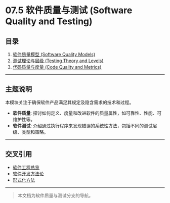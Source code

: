 # 07.5 软件质量与测试 (Software Quality and Testing)

## 目录

1.  [软件质量模型 (Software Quality Models)](./07.5.1_Software_Quality_Models.md)
2.  [测试理论与层级 (Testing Theory and Levels)](./07.5.2_Testing_Theory_and_Levels.md)
3.  [代码质量与度量 (Code Quality and Metrics)](./07.5.3_Code_Quality_and_Metrics.md)

---

## 主题说明

本模块关注于确保软件产品满足其规定及隐含需求的技术和过程。
-   **软件质量**: 探讨如何定义、度量和改进软件的质量属性，如可靠性、性能、可维护性等。
-   **软件测试**: 介绍通过执行程序来发现错误的系统性方法，包括不同的测试层级、类型和策略。

---

## 交叉引用

-   [软件工程总览](../README.md)
-   [软件开发方法论](../07.2_Software_Development_Methodologies/README.md)
-   [形式化方法](../07.1_Formal_Methods/README.md)

---

> 本文档为软件质量与测试分支的导航。 